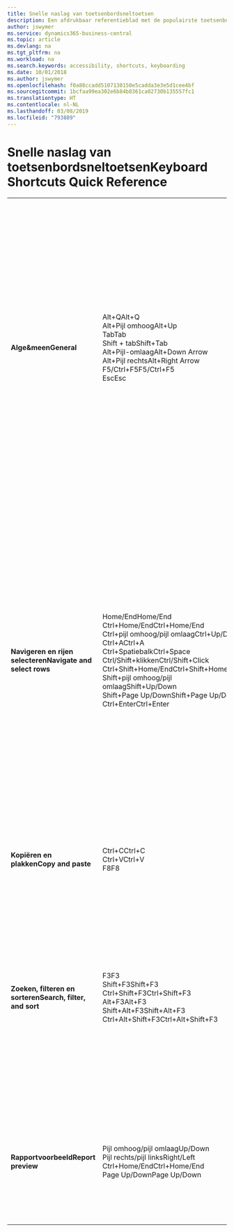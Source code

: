 ```yaml
---
title: Snelle naslag van toetsenbordsneltoetsen
description: Een afdrukbaar referentieblad met de populairste toetsenbordsneltoetsen.
author: jswymer
ms.service: dynamics365-business-central
ms.topic: article
ms.devlang: na
ms.tgt_pltfrm: na
ms.workload: na
ms.search.keywords: accessibility, shortcuts, keyboarding
ms.date: 10/01/2018
ms.author: jswymer
ms.openlocfilehash: f0a88ccadd5107130150e5cadda3e3e5d1cee4bf
ms.sourcegitcommit: 1bcfaa99ea302e6b84b8361ca02730b135557fc1
ms.translationtype: HT
ms.contentlocale: nl-NL
ms.lasthandoff: 03/08/2019
ms.locfileid: "793889"
---
```

# <a name="keyboard-shortcuts-quick-reference"></a><span data-ttu-id="2a14a-103">Snelle naslag van toetsenbordsneltoetsen</span><span class="sxs-lookup"><span data-stu-id="2a14a-103">Keyboard Shortcuts Quick Reference</span></span>

||||  
|----------------|-----------|----------------|
|<span data-ttu-id="2a14a-104">**Alge&meen**</span><span class="sxs-lookup"><span data-stu-id="2a14a-104">**General**</span></span>|<span data-ttu-id="2a14a-105">Alt+Q</span><span class="sxs-lookup"><span data-stu-id="2a14a-105">Alt+Q</span></span><br /><span data-ttu-id="2a14a-106">Alt+Pijl omhoog</span><span class="sxs-lookup"><span data-stu-id="2a14a-106">Alt+Up</span></span><br /><span data-ttu-id="2a14a-107">Tab</span><span class="sxs-lookup"><span data-stu-id="2a14a-107">Tab</span></span><br /><span data-ttu-id="2a14a-108">Shift + tab</span><span class="sxs-lookup"><span data-stu-id="2a14a-108">Shift+Tab</span></span><br /><span data-ttu-id="2a14a-109">Alt+Pijl-omlaag</span><span class="sxs-lookup"><span data-stu-id="2a14a-109">Alt+Down Arrow</span></span><br /><span data-ttu-id="2a14a-110">Alt+Pijl rechts</span><span class="sxs-lookup"><span data-stu-id="2a14a-110">Alt+Right Arrow</span></span><br /><span data-ttu-id="2a14a-111">F5/Ctrl+F5</span><span class="sxs-lookup"><span data-stu-id="2a14a-111">F5/Ctrl+F5</span></span><br /><span data-ttu-id="2a14a-112">Esc</span><span class="sxs-lookup"><span data-stu-id="2a14a-112">Esc</span></span>|<span data-ttu-id="2a14a-113">**Vertel me** openen</span><span class="sxs-lookup"><span data-stu-id="2a14a-113">Open **Tell me**</span></span><br /><span data-ttu-id="2a14a-114">Knopinfo openen of validatiefout</span><span class="sxs-lookup"><span data-stu-id="2a14a-114">Open tooltip or validation error</span></span><br /><span data-ttu-id="2a14a-115">Focus verplaatsen naar het volgende besturingselement</span><span class="sxs-lookup"><span data-stu-id="2a14a-115">Move focus to the next control</span></span><br /><span data-ttu-id="2a14a-116">Focus verplaatsen naar het vorige besturingselement</span><span class="sxs-lookup"><span data-stu-id="2a14a-116">Move focus to the previous control</span></span><br /><span data-ttu-id="2a14a-117">Een vervolgkeuzelijst of opzoekactie openen</span><span class="sxs-lookup"><span data-stu-id="2a14a-117">Open a drop-down or look up</span></span><br /><span data-ttu-id="2a14a-118">De transacties voor de berekende waarde weergeven</span><span class="sxs-lookup"><span data-stu-id="2a14a-118">See the transactions for calculated value</span></span><br /><span data-ttu-id="2a14a-119">Pagina vernieuwen/opnieuw laden</span><span class="sxs-lookup"><span data-stu-id="2a14a-119">Refresh/reload page</span></span><br /><span data-ttu-id="2a14a-120">Sluit de huidige pagina of vervolgkeuzelijst.</span><span class="sxs-lookup"><span data-stu-id="2a14a-120">Close the current page or drop-down.</span></span>|
|<span data-ttu-id="2a14a-121">**Navigeren en rijen selecteren**</span><span class="sxs-lookup"><span data-stu-id="2a14a-121">**Navigate and select rows**</span></span>| <span data-ttu-id="2a14a-122">Home/End</span><span class="sxs-lookup"><span data-stu-id="2a14a-122">Home/End</span></span><br /><span data-ttu-id="2a14a-123">Ctrl+Home/End</span><span class="sxs-lookup"><span data-stu-id="2a14a-123">Ctrl+Home/End</span></span> <br /><span data-ttu-id="2a14a-124">Ctrl+pijl omhoog/pijl omlaag</span><span class="sxs-lookup"><span data-stu-id="2a14a-124">Ctrl+Up/Down</span></span><br /><span data-ttu-id="2a14a-125">Ctrl+A</span><span class="sxs-lookup"><span data-stu-id="2a14a-125">Ctrl+A</span></span> <br /><span data-ttu-id="2a14a-126">Ctrl+Spatiebalk</span><span class="sxs-lookup"><span data-stu-id="2a14a-126">Ctrl+Space</span></span><br /><span data-ttu-id="2a14a-127">Ctrl/Shift+klikken</span><span class="sxs-lookup"><span data-stu-id="2a14a-127">Ctrl/Shift+Click</span></span><br /><span data-ttu-id="2a14a-128">Ctrl+Shift+Home/End</span><span class="sxs-lookup"><span data-stu-id="2a14a-128">Ctrl+Shift+Home/End</span></span><br /><span data-ttu-id="2a14a-129">Shift+pijl omhoog/pijl omlaag</span><span class="sxs-lookup"><span data-stu-id="2a14a-129">Shift+Up/Down</span></span><br /><span data-ttu-id="2a14a-130">Shift+Page Up/Down</span><span class="sxs-lookup"><span data-stu-id="2a14a-130">Shift+Page Up/Down</span></span><br /><span data-ttu-id="2a14a-131">Ctrl+Enter</span><span class="sxs-lookup"><span data-stu-id="2a14a-131">Ctrl+Enter</span></span>| <span data-ttu-id="2a14a-132">Naar het eerste/laatste veld gaan</span><span class="sxs-lookup"><span data-stu-id="2a14a-132">Go to first/last field</span></span><br /><span data-ttu-id="2a14a-133">Naar de eerste/laatste rij gaan</span><span class="sxs-lookup"><span data-stu-id="2a14a-133">Go to first/last row</span></span><br /><span data-ttu-id="2a14a-134">Navigeren zonder de selectie te verliezen</span><span class="sxs-lookup"><span data-stu-id="2a14a-134">Navigate without losing selection</span></span><br /><span data-ttu-id="2a14a-135">Alles selecteren</span><span class="sxs-lookup"><span data-stu-id="2a14a-135">Select all</span></span><br /><span data-ttu-id="2a14a-136">Selectie in-/uitschakelen</span><span class="sxs-lookup"><span data-stu-id="2a14a-136">Toggle row selection</span></span><br /> <span data-ttu-id="2a14a-137">De rij(en) toevoegen aan de selectie</span><span class="sxs-lookup"><span data-stu-id="2a14a-137">Add the row/rows to the selection</span></span><br /><span data-ttu-id="2a14a-138">Selectie uitbreiden naar eerste/laatste rij</span><span class="sxs-lookup"><span data-stu-id="2a14a-138">Extend selection to first/last row</span></span><br /><span data-ttu-id="2a14a-139">Rij toevoegen boven/onder selectie</span><span class="sxs-lookup"><span data-stu-id="2a14a-139">Add row above/below to selection</span></span><br /><span data-ttu-id="2a14a-140">Alle zichtbare rijen boven/onder toevoegen aan selectie</span><span class="sxs-lookup"><span data-stu-id="2a14a-140">Add all visible rows above/below to selection</span></span><br /><span data-ttu-id="2a14a-141">Focus uit de lijst verplaatsen</span><span class="sxs-lookup"><span data-stu-id="2a14a-141">Focus out of the list</span></span>|
|<span data-ttu-id="2a14a-142">**Kopiëren en plakken**</span><span class="sxs-lookup"><span data-stu-id="2a14a-142">**Copy and paste**</span></span>|<span data-ttu-id="2a14a-143">Ctrl+C</span><span class="sxs-lookup"><span data-stu-id="2a14a-143">Ctrl+C</span></span><br /><span data-ttu-id="2a14a-144">Ctrl+V</span><span class="sxs-lookup"><span data-stu-id="2a14a-144">Ctrl+V</span></span><br /><span data-ttu-id="2a14a-145">F8</span><span class="sxs-lookup"><span data-stu-id="2a14a-145">F8</span></span>|<span data-ttu-id="2a14a-146">Rijen kopiëren</span><span class="sxs-lookup"><span data-stu-id="2a14a-146">Copy rows</span></span><br /><span data-ttu-id="2a14a-147">Rijen plakken</span><span class="sxs-lookup"><span data-stu-id="2a14a-147">Paste rows</span></span><br /><span data-ttu-id="2a14a-148">Veld erboven naar huidige rij kopiëren</span><span class="sxs-lookup"><span data-stu-id="2a14a-148">Copy field above into current row</span></span>|
|<span data-ttu-id="2a14a-149">**Zoeken, filteren en sorteren**</span><span class="sxs-lookup"><span data-stu-id="2a14a-149">**Search, filter, and sort**</span></span>|<span data-ttu-id="2a14a-150">F3</span><span class="sxs-lookup"><span data-stu-id="2a14a-150">F3</span></span><br /><span data-ttu-id="2a14a-151">Shift+F3</span><span class="sxs-lookup"><span data-stu-id="2a14a-151">Shift+F3</span></span><br /><span data-ttu-id="2a14a-152">Ctrl+Shift+F3</span><span class="sxs-lookup"><span data-stu-id="2a14a-152">Ctrl+Shift+F3</span></span><br /><span data-ttu-id="2a14a-153">Alt+F3</span><span class="sxs-lookup"><span data-stu-id="2a14a-153">Alt+F3</span></span><br /><span data-ttu-id="2a14a-154">Shift+Alt+F3</span><span class="sxs-lookup"><span data-stu-id="2a14a-154">Shift+Alt+F3</span></span><br /><span data-ttu-id="2a14a-155">Ctrl+Alt+Shift+F3</span><span class="sxs-lookup"><span data-stu-id="2a14a-155">Ctrl+Alt+Shift+F3</span></span>|<span data-ttu-id="2a14a-156">Zoeken in-/uitschakelen</span><span class="sxs-lookup"><span data-stu-id="2a14a-156">Toggle search</span></span><br /><span data-ttu-id="2a14a-157">Filterdeelvenster in-/uitschakelen; focus op veldfilters</span><span class="sxs-lookup"><span data-stu-id="2a14a-157">Toggle filter pane; focus on field filters</span></span><br /><span data-ttu-id="2a14a-158">Filterdeelvenster in-/uitschakelen; focus op totalenfilters</span><span class="sxs-lookup"><span data-stu-id="2a14a-158">Toggle filter pane; focus on totals filters</span></span><br /><span data-ttu-id="2a14a-159">Filteren op geselecteerde celwaarde</span><span class="sxs-lookup"><span data-stu-id="2a14a-159">Filter on selected cell value</span></span><br /><span data-ttu-id="2a14a-160">Filter op een geselecteerd veld toevoegen</span><span class="sxs-lookup"><span data-stu-id="2a14a-160">Add filter on selected field</span></span><br /><span data-ttu-id="2a14a-161">Filters opnieuw instellen</span><span class="sxs-lookup"><span data-stu-id="2a14a-161">Reset filters</span></span>|
|<span data-ttu-id="2a14a-162">**Rapportvoorbeeld**</span><span class="sxs-lookup"><span data-stu-id="2a14a-162">**Report preview**</span></span>|<span data-ttu-id="2a14a-163">Pijl omhoog/pijl omlaag</span><span class="sxs-lookup"><span data-stu-id="2a14a-163">Up/Down</span></span><br /><span data-ttu-id="2a14a-164">Pijl rechts/pijl links</span><span class="sxs-lookup"><span data-stu-id="2a14a-164">Right/Left</span></span><br /><span data-ttu-id="2a14a-165">Ctrl+Home/End</span><span class="sxs-lookup"><span data-stu-id="2a14a-165">Ctrl+Home/End</span></span><br /><span data-ttu-id="2a14a-166">Page Up/Down</span><span class="sxs-lookup"><span data-stu-id="2a14a-166">Page Up/Down</span></span>|<span data-ttu-id="2a14a-167">Omlaag en omlaag schuiven op de pagina</span><span class="sxs-lookup"><span data-stu-id="2a14a-167">Scroll up and down the page</span></span><br /><span data-ttu-id="2a14a-168">Naar rechts/links schuiven</span><span class="sxs-lookup"><span data-stu-id="2a14a-168">Scroll to the right/left</span></span> <br /><span data-ttu-id="2a14a-169">Naar de eerste/laatste pagina gaan</span><span class="sxs-lookup"><span data-stu-id="2a14a-169">Go to the first/last page</span></span><br /><span data-ttu-id="2a14a-170">Naar de vorige/volgende pagina gaan</span><span class="sxs-lookup"><span data-stu-id="2a14a-170">Go to the previous/next page</span></span>|
